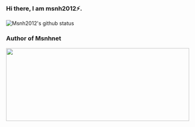 ### Hi there, I am msnh2012⚡.
![Msnh2012's github status](https://github-readme-stats.vercel.app/api?username=msnh2012&show_icons=true&count_private=true&hide=prs&theme=default_repocard)

### Author of Msnhnet

<img src="https://github.com/msnh2012/Msnhnet/blob/master/readme_imgs/banner.jpg" width = "500" height = "200" div align=left />
